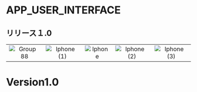 
# APP_USER_INTERFACE

## リリース１.0

|  |  |  |  |  |
|:-----------:|:------------:|:------------:| :------------:| :------------:|
| ![Group 88](https://github.com/iseruuuuu/food_gram_app/assets/67954894/af6af28a-32bb-4d7c-ab85-c7a03110ee9e) | ![Iphone (1)](https://github.com/iseruuuuu/food_gram_app/assets/67954894/85d25034-d0d1-41b4-b5fa-a8442797f1d6)  |  ![Iphone](https://github.com/iseruuuuu/food_gram_app/assets/67954894/22ec5d4d-f409-489c-8016-b1eb37717c66) | ![Iphone (2)](https://github.com/iseruuuuu/food_gram_app/assets/67954894/1fc67327-db8e-4c45-b8a8-e576a3439357)  | ![Iphone (3)](https://github.com/iseruuuuu/food_gram_app/assets/67954894/7b98694c-6fc2-4c35-a8e2-6fe8a95cfeaa) |










# Version1.0



